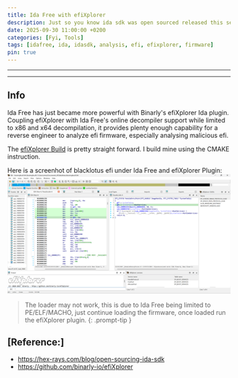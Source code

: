 ```yaml
---
title: Ida Free with efiXplorer
description: Just so you know ida sdk was open sourced released this september, with binarly's efiXplorer developed in C++. This allows us to use the plugin in Free version of Ida.
date: 2025-09-30 11:00:00 +0200
categories: [Fyi, Tools]
tags: [idafree, ida, idasdk, analysis, efi, efixplorer, firmware]
pin: true
---
```


---
***
## Info
Ida Free has just became more powerful with Binarly's efiXplorer Ida plugin. Coupling efiXplorer with Ida Free's online decompiler support while limited to x86 and x64 decompilation, it provides plenty enough capability for a reverse engineer to analyze efi firmware, especially analysing malicious efi.

The [efiXplorer Build](https://github.com/binarly-io/efiXplorer/wiki/Build-instruction-and-installation) is pretty straight forward. I build mine using the CMAKE instruction.

Here is a screenhot of blacklotus efi under Ida Free and efiXplorer Plugin:
![idafreeimg](/assets/post/2025/09September/ida/idafree_efiXplorer.png)

> The loader may not work, this is due to Ida Free being limited to PE/ELF/MACHO, just continue loading the firmware, once loaded run the efiXplorer plugin.
{: .prompt-tip }

## [Reference:]
- https://hex-rays.com/blog/open-sourcing-ida-sdk 
- https://github.com/binarly-io/efiXplorer